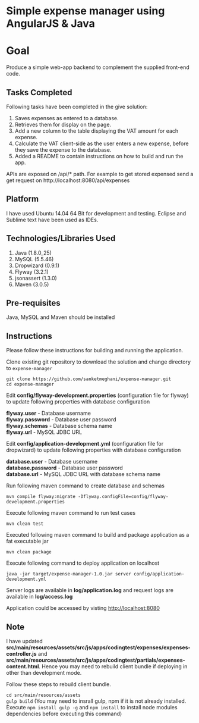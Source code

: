 # Simple expense manager using AngularJS & Java

Goal
====
Produce a simple web-app backend to complement the supplied front-end code.

Tasks Completed
--------------
Following tasks have been completed in the give solution:

1. Saves expenses as entered to a database.
2. Retrieves them for display on the page. 
3. Add a new column to the table displaying the VAT amount for each expense.
4. Calculate the VAT client-side as the user enters a new expense, before they save the expense to the database.
4. Added a README to contain instructions on how to build and run the app.

APIs are exposed on /api/* path. For example to get stored expensed send a get request on http://localhost:8080/api/expenses

Platform
--------------
I have used Ubuntu 14.04 64 Bit for development and testing. Eclipse and Sublime text have been used as IDEs.

Technologies/Libraries Used
--------------

1. Java (1.8.0_25)
2. MySQL (5.5.46)
3. Dropwizard (0.9.1)
4. Flyway (3.2.1)
5. jsonassert (1.3.0)
6. Maven (3.0.5)

Pre-requisites
--------------
Java, MySQL and Maven should be installed

Instructions
--------------
Please follow these instructions for building and running the application.

Clone existing git repository to download the solution and change directory to `expense-manager`

`git clone https://github.com/sanketmeghani/expense-manager.git`    
`cd expense-manager`

Edit **config/flyway-development.properties** (configuration file for flyway) to update following properties with database configuration

**flyway.user** - Database username  
**flyway.password** - Database user password  
**flyway.schemas** - Database schema name  
**flyway.url** - MySQL JDBC URL  

Edit **config/application-development.yml** (configuration file for dropwizard) to update following properties with database configuration

**database.user** - Database username  
**database.password** - Database user password  
**database.url** - MySQL JDBC URL with database schema name  

Run following maven command to create database and schemas

`mvn compile flyway:migrate -Dflyway.configFile=config/flyway-development.properties`

Execute following maven command to run test cases

`mvn clean test`

Executed following maven command to build and package application as a fat executable jar

`mvn clean package`

Execute following command to deploy application on localhost

`java -jar target/expense-manager-1.0.jar server config/application-development.yml`

Server logs are available in **log/application.log** and request logs are available in **log/access.log**  

Application could be accessed by visting [http://localhost:8080](http://localhost:8080)


Note
--------------
I have updated **src/main/resources/assets/src/js/apps/codingtest/expenses/expenses-controller.js** and **src/main/resources/assets/src/js/apps/codingtest/partials/expenses-content.html**. Hence you may need to rebuild client bundle if deploying in other than development mode.

Follow these steps to rebuild client bundle.

`cd src/main/resources/assets`  
`gulp build` (You may need to insrall gulp, npm if it is not already installed. Execute `npm install gulp -g` and `npm install` to install node modules dependencies before executing this command)
